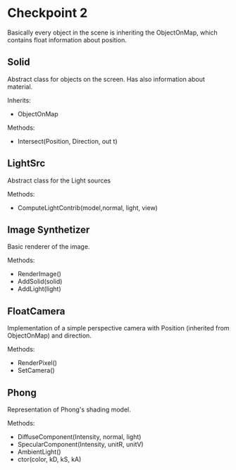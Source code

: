 # Checkpoint 2

Basically every object in the scene is inheriting the ObjectOnMap, which contains float information about position.

## Solid

Abstract class for objects on the screen. Has also information about material.

Inherits:
- ObjectOnMap

Methods:
- Intersect(Position, Direction, out t) 

## LightSrc

Abstract class for the Light sources

Methods:
- ComputeLightContrib(model,normal, light, view)

## Image Synthetizer

Basic renderer of the image.

Methods:
- RenderImage()
- AddSolid(solid)
- AddLight(light)

## FloatCamera

Implementation of a simple perspective camera with Position (inherited from ObjectOnMap) and direction.

Methods:
- RenderPixel()
- SetCamera()

## Phong

Representation of Phong's shading model.

Methods:
- DiffuseComponent(Intensity, normal, light)
- SpecularComponent(Intensity, unitR, unitV)
- AmbientLight()
- ctor(color, kD, kS, kA)
